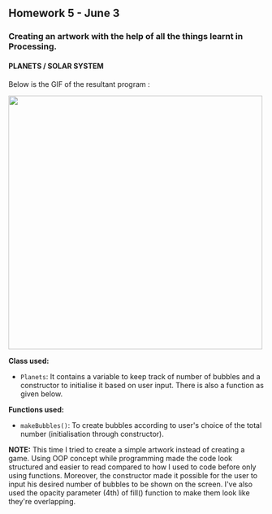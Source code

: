 ## Homework 5 - June 3

###  Creating an artwork with the help of all the things learnt in Processing.

#### PLANETS / SOLAR SYSTEM

Below is the GIF of the resultant program :

<img src="https://github.com/ronit-singh/Intro_to_IM/blob/main/June%203/solar-final.gif" height="500">

**Class used:**
- ````Planets````: It contains a variable to keep track of number of bubbles and a constructor to initialise it based on user input. There is also a function as given below.

**Functions used:**
- ````makeBubbles()````: To create bubbles according to user's choice of the total number (initialisation through constructor).

**NOTE:** This time I tried to create a simple artwork instead of creating a game. Using OOP concept while programming made the code look structured and easier to read compared to how I used to code before only using functions. Moreover, the constructor made it possible for the user to input his desired number of bubbles to be shown on the screen. I've also used the opacity parameter (4th) of fill() function to make them look like they're overlapping.


